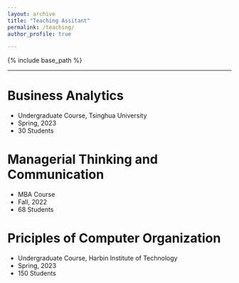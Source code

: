 ```yaml
---
layout: archive
title: "Teaching Assitant"
permalink: /teaching/
author_profile: true

---
```


{% include base_path %}

---

Business Analytics
======
* Undergraduate Course, Tsinghua University
* Spring, 2023
* 30 Students

Managerial Thinking and Communication
======
* MBA Course
* Fall, 2022
* 68 Students
  
Priciples of Computer Organization
======
* Undergraduate Course, Harbin Institute of Technology
* Spring, 2023
* 150 Students

